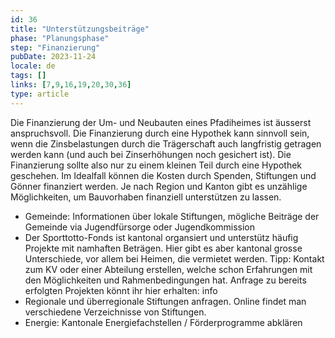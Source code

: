 ```yaml
---
id: 36
title: "Unterstützungsbeiträge"
phase: "Planungsphase"
step: "Finanzierung"
pubDate: 2023-11-24
locale: de
tags: []
links: [7,9,16,19,20,30,36]
type: article
---
```


Die Finanzierung der Um- und Neubauten eines Pfadiheimes ist äusserst anspruchsvoll. Die Finanzierung durch eine Hypothek kann sinnvoll sein, wenn die Zinsbelastungen durch die Trägerschaft auch langfristig getragen werden kann (und auch bei Zinserhöhungen noch gesichert ist). Die Finanzierung sollte also nur zu einem kleinen Teil durch eine Hypothek geschehen. Im Idealfall können die Kosten durch Spenden, Stiftungen und Gönner finanziert werden. Je nach Region und Kanton gibt es unzählige Möglichkeiten, um Bauvorhaben finanziell unterstützen zu lassen. 

- Gemeinde: Informationen über lokale Stiftungen, mögliche Beiträge der Gemeinde via Jugendfürsorge oder Jugendkommission
- Der Sporttotto-Fonds ist kantonal organsiert und unterstütz häufig Projekte mit namhaften Beträgen. Hier gibt es aber kantonal grosse Unterschiede, vor allem bei Heimen, die vermietet werden. Tipp: Kontakt zum KV oder einer Abteilung erstellen, welche schon Erfahrungen mit den Möglichkeiten und Rahmenbedingungen hat. Anfrage zu bereits erfolgten Projekten könnt ihr hier erhalten: info
- Regionale und überregionale Stiftungen anfragen. Online findet man verschiedene Verzeichnisse von Stiftungen.
- Energie: Kantonale Energiefachstellen / Förderprogramme abklären

